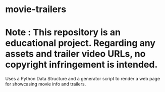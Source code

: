 # movie-trailers
# Note : This repository is an educational project. Regarding any assets and trailer video URLs, no copyright infringement is intended.

Uses a Python Data Structure and a generator script to render a web page for showcasing movie info and trailers.

